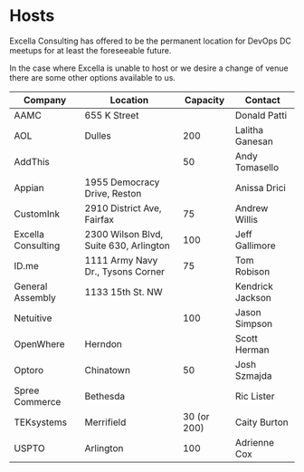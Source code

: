 # Hosts

Excella Consulting has offered to be the permanent location for DevOps DC meetups for at least the foreseeable future.

In the case where Excella is unable to host or we desire a change of venue there are some other options available to us.

|Company|Location|Capacity|Contact|
|-------|--------|--------|-------|
|AAMC|655 K Street||Donald Patti|
|AOL|Dulles|200|Lalitha Ganesan|
|AddThis||50|Andy Tomasello|
|Appian|1955 Democracy Drive, Reston||Anissa Drici|
|CustomInk|2910 District Ave, Fairfax|75|Andrew Willis|
|Excella Consulting|2300 Wilson Blvd, Suite 630, Arlington|100|Jeff Gallimore|
|ID.me|1111 Army Navy Dr., Tysons Corner|75|Tom Robison|
|General Assembly|1133 15th St. NW||Kendrick Jackson|
|Netuitive||100|Jason Simpson|
|OpenWhere|Herndon||Scott Herman|
|Optoro|Chinatown|50|Josh Szmajda|
|Spree Commerce|Bethesda||Ric Lister|
|TEKsystems|Merrifield|30 (or 200)|Caity Burton|
|USPTO|Arlington|100|Adrienne Cox||Wedding Wire|Chevy Chase||Lyndsey Lustig|